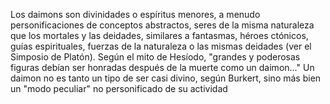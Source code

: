 Los daimons son divinidades o espíritus menores, a menudo personificaciones de conceptos abstractos, seres de la misma naturaleza que los mortales y las deidades, similares a fantasmas, héroes ctónicos, guías espirituales, fuerzas de la naturaleza o las mismas deidades (ver el Simposio de Platón). Según el mito de Hesíodo, "grandes y poderosas figuras debían ser honradas después de la muerte como un daimon..." Un daimon no es tanto un tipo de ser casi divino, según Burkert, sino más bien un "modo peculiar" no personificado de su actividad
